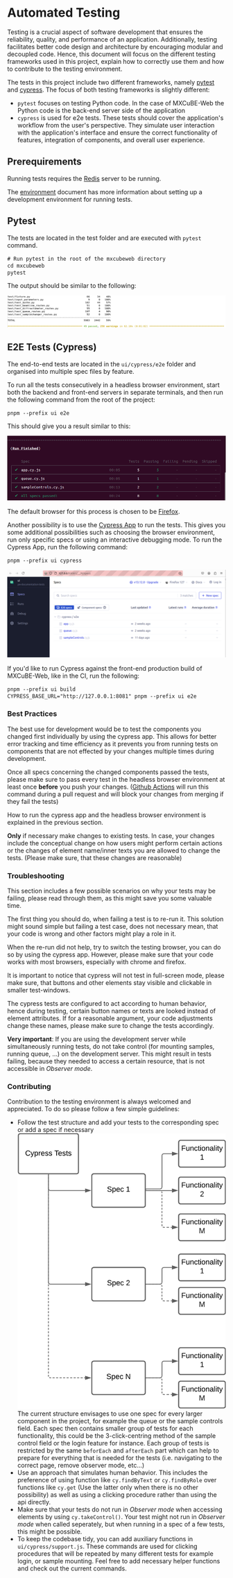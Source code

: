# Automated Testing

Testing is a crucial aspect of software development that ensures the reliability, quality, and performance of an application. Additionally, testing facilitates better code design and architecture by encouraging modular and decoupled code. Hence, this document will focus on the different testing frameworks used in this project, explain how to correctly use them and how to contribute to the testing environment.

The tests in this project include two different frameworks, namely [pytest](https://pytest.org/) and [cypress](https://www.cypress.io). The focus of both testing frameworks is slightly different:

- `pytest` focuses on testing Python code. In the case of MXCuBE-Web the Python code is the back-end server side of the application
- `cypress` is used for e2e tests. These tests should cover the application's workflow from the user's perspective. They simulate user interaction with the application's interface and ensure the correct functionality of features, integration of components, and overall user experience.

## Prerequirements

Running tests requires the [Redis](https://redis.io/) server to be running.

The [environment](./environment.md) document has more information about setting up a development environment for running tests.

## Pytest

The tests are located in the test folder and are executed with `pytest` command.

```
# Run pytest in the root of the mxcubeweb directory
cd mxcubeweb
pytest
```

The output should be similar to the following:

![pytest](assets/pytest.png)

## E2E Tests (Cypress)

The end-to-end tests are located in the `ui/cypress/e2e` folder and organised into multiple spec files by feature.

To run all the tests consecutively in a headless browser environment, start both the backend and front-end servers in separate terminals, and then run the following command from the root of the project:

```
pnpm --prefix ui e2e
```

This should give you a result similar to this:

![e2e](assets/e2eTest.png)

The default browser for this process is chosen to be [Firefox](https://www.mozilla.org/en-US/firefox/new/).

Another possibility is to use the [Cypress App](https://www.cypress.io/app) to run the tests. This gives you some additional possibilities such as choosing the browser environment, run only specific specs or using an interactive debugging mode. To run the Cypress App, run the following command:

```
pnpm --prefix ui cypress
```

![cypress_app](assets/cypress_client.png)

If you'd like to run Cypress against the front-end production build of MXCuBE-Web, like in the CI, run the following:

```
pnpm --prefix ui build
CYPRESS_BASE_URL="http://127.0.0.1:8081" pnpm --prefix ui e2e
```

### Best Practices

The best use for development would be to test the components you changed first individually by using the cypress app. This allows for better error tracking and time efficiency as it prevents you from running tests on components that are not effected by your changes multiple times during development.

Once all specs concerning the changed components passed the tests, please make sure to pass every test in the headless browser environment at least once **before** you push your changes. ([Github Actions](https://github.com/features/actions) will run this command during a pull request and will block your changes from merging if they fail the tests)

How to run the cypress app and the headless browser environment is explained in the previous section.

**Only** if necessary make changes to existing tests. In case, your changes include the conceptual change on how users might perform certain actions or the changes of element name/inner texts you are allowed to change the tests. (Please make sure, that these changes are reasonable)

### Troubleshooting

This section includes a few possible scenarios on why your tests may be failing, please read through them, as this might save you some valuable time.

The first thing you should do, when failing a test is to re-run it. This solution might sound simple but failing a test case, does not necessary mean, that your code is wrong and other factors might play a role in it.

When the re-run did not help, try to switch the testing browser, you can do so by using the cypress app. However, please make sure that your code works with most browsers, especially with chrome and firefox.

It is important to notice that cypress will not test in full-screen mode, please make sure, that buttons and other elements stay visible and clickable in smaller test-windows.

The cypress tests are configured to act according to human behavior, hence during testing, certain button names or texts are looked instead of element attributes. If for a reasonable argument, your code adjustments change these names, please make sure to change the tests accordingly.

**Very important**: If you are using the development server while simultaneously running tests, do not take control (for mounting samples, running queue, ...) on the development server. This might result in tests failing, because they needed to access a certain resource, that is not accessible in _Observer mode_.

### Contributing

Contribution to the testing environment is always welcomed and appreciated. To do so please follow a few simple guidelines:

- Follow the test structure and add your tests to the corresponding spec or add a spec if necessary
  ![Structure](assets/cypress_structure.png)
  The current structure envisages to use one spec for every larger component in the project, for example the queue or the sample controls field. Each spec then contains smaller group of tests for each functionality, this could be the 3-click-centring method of the sample control field or the login feature for instance. Each group of tests is restricted by the same `beforEach` and `afterEach` part which can help to prepare for everything that is needed for the tests (i.e. navigating to the correct page, remove observer mode, etc...)
- Use an approach that simulates human behavior. This includes the preference of using function like `cy.findByText` or `cy.findByRole` over functions like `cy.get` (Use the latter only when there is no other possibility) as well as using a clicking procedure rather than using the api directly.
- Make sure that your tests do not run in _Observer mode_ when accessing elements by using `cy.takeControl()`. Your test might not run in _Observer mode_ when called seperately, but when running in a spec of a few tests, this might be possible.
- To keep the codebase tidy, you can add auxiliary functions in `ui/cypress/support.js`. These commands are used for clicking procedures that will be repeated by many different tests for example login, or sample mounting. Feel free to add necessary helper functions and check out the current commands.
